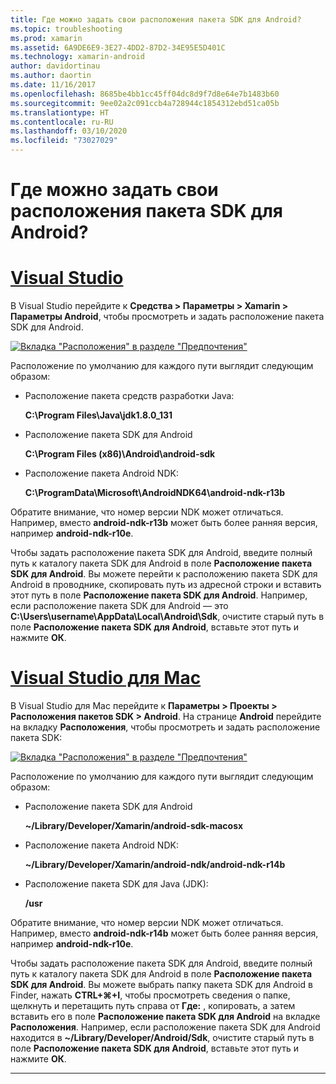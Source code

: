 ```yaml
---
title: Где можно задать свои расположения пакета SDK для Android?
ms.topic: troubleshooting
ms.prod: xamarin
ms.assetid: 6A9DE6E9-3E27-4DD2-87D2-34E95E5D401C
ms.technology: xamarin-android
author: davidortinau
ms.author: daortin
ms.date: 11/16/2017
ms.openlocfilehash: 8685be4bb1cc45ff04dc8d9f7d8e64e7b1483b60
ms.sourcegitcommit: 9ee02a2c091ccb4a728944c1854312ebd51ca05b
ms.translationtype: HT
ms.contentlocale: ru-RU
ms.lasthandoff: 03/10/2020
ms.locfileid: "73027029"
---
```

# <a name="where-can-i-set-my-android-sdk-locations"></a>Где можно задать свои расположения пакета SDK для Android?

# <a name="visual-studio"></a>[Visual Studio](#tab/windows)

В Visual Studio перейдите к **Средства > Параметры > Xamarin > Параметры Android**, чтобы просмотреть и задать расположение пакета SDK для Android.

[![Вкладка "Расположения" в разделе "Предпочтения"](android-sdk-location-images/win/01-locations-sml.png)](android-sdk-location-images/win/01-locations.png#lightbox)

Расположение по умолчанию для каждого пути выглядит следующим образом:

- Расположение пакета средств разработки Java: 

    **C:\\Program Files\\Java\\jdk1.8.0_131**

- Расположение пакета SDK для Android 

    **C:\\Program Files (x86)\\Android\\android-sdk**

- Расположение пакета Android NDK: 

    **C:\\ProgramData\\Microsoft\\AndroidNDK64\\android-ndk-r13b**

Обратите внимание, что номер версии NDK может отличаться. Например, вместо **android-ndk-r13b** может быть более ранняя версия, например **android-ndk-r10e**.

Чтобы задать расположение пакета SDK для Android, введите полный путь к каталогу пакета SDK для Android в поле **Расположение пакета SDK для Android**. Вы можете перейти к расположению пакета SDK для Android в проводнике, скопировать путь из адресной строки и вставить этот путь в поле **Расположение пакета SDK для Android**.
Например, если расположение пакета SDK для Android — это **C:\\Users\\username\\AppData\\Local\\Android\\Sdk**, очистите старый путь в поле **Расположение пакета SDK для Android**, вставьте этот путь и нажмите **ОК**.

# <a name="visual-studio-for-mac"></a>[Visual Studio для Mac](#tab/macos)

В Visual Studio для Mac перейдите к **Параметры > Проекты > Расположения пакетов SDK > Android**. На странице **Android** перейдите на вкладку **Расположения**, чтобы просмотреть и задать расположение пакета SDK:

[![Вкладка "Расположения" в разделе "Предпочтения"](android-sdk-location-images/mac/01-locations-sml.png)](android-sdk-location-images/mac/01-locations.png#lightbox)

Расположение по умолчанию для каждого пути выглядит следующим образом:

- Расположение пакета SDK для Android 

    **~/Library/Developer/Xamarin/android-sdk-macosx**

- Расположение пакета Android NDK: 

    **~/Library/Developer/Xamarin/android-ndk/android-ndk-r14b**

- Расположение пакета SDK для Java (JDK): 

    **/usr**

Обратите внимание, что номер версии NDK может отличаться. Например, вместо **android-ndk-r14b** может быть более ранняя версия, например **android-ndk-r10e**.

Чтобы задать расположение пакета SDK для Android, введите полный путь к каталогу пакета SDK для Android в поле **Расположение пакета SDK для Android**. Вы можете выбрать папку пакета SDK для Android в Finder, нажать **CTRL+&#8984;+I**, чтобы просмотреть сведения о папке, щелкнуть и перетащить путь справа от **Где:** , копировать, а затем вставить его в поле **Расположение пакета SDK для Android** на вкладке **Расположения**. Например, если расположение пакета SDK для Android находится в **~/Library/Developer/Android/Sdk**, очистите старый путь в поле **Расположение пакета SDK для Android**, вставьте этот путь и нажмите **ОК**.

-----
